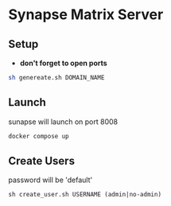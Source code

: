 # Synapse Matrix Server

## Setup
- **don't forget to open ports**

```sh
sh genereate.sh DOMAIN_NAME
```

## Launch
sunapse will launch on port 8008
```sh
docker compose up
```

## Create Users
password will be 'default'
```
sh create_user.sh USERNAME (admin|no-admin)
```
